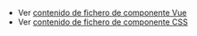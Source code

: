  - Ver [contenido de fichero de componente Vue](./zwindowfooter.vue)
 - Ver [contenido de fichero de componente CSS](./zwindowfooter.css)
